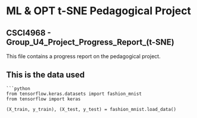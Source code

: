 # ML &amp; OPT t-SNE Pedagogical Project

## CSCI4968 - Group_U4_Project_Progress_Report_(t-SNE)

This file contains a progress report on the pedagogical project.

## This is the data used

    ```python
    from tensorflow.keras.datasets import fashion_mnist
    from tensorflow import keras
    
    (X_train, y_train), (X_test, y_test) = fashion_mnist.load_data()
